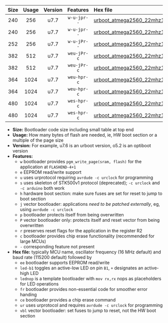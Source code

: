 |Size|Usage|Version|Features|Hex file|
|:-:|:-:|:-:|:-:|:--|
|240|256|u7.7|`w-u-jpr--`|[urboot_atmega2560_22mhz1184_460800bps_led+b7_ur_vbl.hex](https://raw.githubusercontent.com/stefanrueger/urboot.hex/main/mcus/atmega2560/fcpu_22mhz1184/460800_bps/urboot_atmega2560_22mhz1184_460800bps_led+b7_ur_vbl.hex)|
|240|256|u7.7|`w-u-jpr--`|[urboot_atmega2560_22mhz1184_460800bps_lednop_ur_vbl.hex](https://raw.githubusercontent.com/stefanrueger/urboot.hex/main/mcus/atmega2560/fcpu_22mhz1184/460800_bps/urboot_atmega2560_22mhz1184_460800bps_lednop_ur_vbl.hex)|
|252|256|u7.7|`w-u-jPr--`|[urboot_atmega2560_22mhz1184_460800bps_ur_vbl.hex](https://raw.githubusercontent.com/stefanrueger/urboot.hex/main/mcus/atmega2560/fcpu_22mhz1184/460800_bps/urboot_atmega2560_22mhz1184_460800bps_ur_vbl.hex)|
|382|512|u7.7|`weu-jPr-c`|[urboot_atmega2560_22mhz1184_460800bps_ee_led+b7_fr_ce_ur_vbl.hex](https://raw.githubusercontent.com/stefanrueger/urboot.hex/main/mcus/atmega2560/fcpu_22mhz1184/460800_bps/urboot_atmega2560_22mhz1184_460800bps_ee_led+b7_fr_ce_ur_vbl.hex)|
|382|512|u7.7|`weu-jPr-c`|[urboot_atmega2560_22mhz1184_460800bps_ee_lednop_fr_ce_ur_vbl.hex](https://raw.githubusercontent.com/stefanrueger/urboot.hex/main/mcus/atmega2560/fcpu_22mhz1184/460800_bps/urboot_atmega2560_22mhz1184_460800bps_ee_lednop_fr_ce_ur_vbl.hex)|
|364|1024|u7.7|`weu-hpr-c`|[urboot_atmega2560_22mhz1184_460800bps_ee_led+b7_fr_ce_ur.hex](https://raw.githubusercontent.com/stefanrueger/urboot.hex/main/mcus/atmega2560/fcpu_22mhz1184/460800_bps/urboot_atmega2560_22mhz1184_460800bps_ee_led+b7_fr_ce_ur.hex)|
|364|1024|u7.7|`weu-hpr-c`|[urboot_atmega2560_22mhz1184_460800bps_ee_lednop_fr_ce_ur.hex](https://raw.githubusercontent.com/stefanrueger/urboot.hex/main/mcus/atmega2560/fcpu_22mhz1184/460800_bps/urboot_atmega2560_22mhz1184_460800bps_ee_lednop_fr_ce_ur.hex)|
|480|1024|u7.7|`wes-hpr-c`|[urboot_atmega2560_22mhz1184_460800bps_ee_led+b7_fr_ce.hex](https://raw.githubusercontent.com/stefanrueger/urboot.hex/main/mcus/atmega2560/fcpu_22mhz1184/460800_bps/urboot_atmega2560_22mhz1184_460800bps_ee_led+b7_fr_ce.hex)|
|480|1024|u7.7|`wes-hpr-c`|[urboot_atmega2560_22mhz1184_460800bps_ee_lednop_fr_ce.hex](https://raw.githubusercontent.com/stefanrueger/urboot.hex/main/mcus/atmega2560/fcpu_22mhz1184/460800_bps/urboot_atmega2560_22mhz1184_460800bps_ee_lednop_fr_ce.hex)|

- **Size:** Bootloader code size including small table at top end
- **Usage:** How many bytes of flash are needed, ie, HW boot section or a multiple of the page size
- **Version:** For example, u7.6 is an urboot version, o5.2 is an optiboot version
- **Features:**
  + `w` bootloader provides `pgm_write_page(sram, flash)` for the application at `FLASHEND-4+1`
  + `e` EEPROM read/write support
  + `u` uses urprotocol requiring `avrdude -c urclock` for programming
  + `s` uses skeleton of STK500v1 protocol (deprecated); `-c urclock` and `-c arduino` both work
  + `h` hardware boot section: make sure fuses are set for reset to jump to boot section
  + `j` vector bootloader: applications *need to be patched externally*, eg, using `avrdude -c urclock`
  + `p` bootloader protects itself from being overwritten
  + `P` vector bootloader only: protects itself and reset vector from being overwritten
  + `r` preserves reset flags for the application in the register R2
  + `c` bootloader provides chip erase functionality (recommended for large MCUs)
  + `-` corresponding feature not present
- **Hex file:** typically MCU name, oscillator frequency (16 MHz default) and baud rate (115200 default) followed by
  + `ee` bootloader supports EEPROM read/write
  + `led-b1` toggles an active-low LED on pin `B1`, `+` designates an active-high LED
  + `lednop` is a template bootloader with `mov rx,rx` nops as placeholders for LED operations
  + `fr` bootloader provides non-essential code for smoother error handing
  + `ce` bootloader provides a chip erase command
  + `ur` uses urprotocol and requires `avrdude -c urclock` for programming
  + `vbl` vector bootloader: set fuses to jump to reset, not the HW boot section
